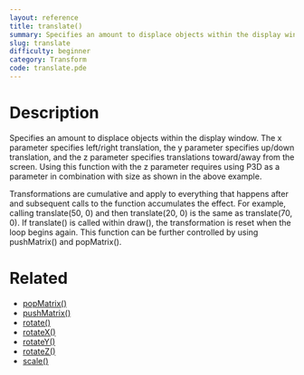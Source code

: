 ```yaml
---
layout: reference
title: translate()
summary: Specifies an amount to displace objects within the display window
slug: translate
difficulty: beginner
category: Transform
code: translate.pde
---
```


# Description

Specifies an amount to displace objects within the display window. The x parameter specifies left/right translation, the y parameter specifies up/down translation, and the z parameter specifies translations toward/away from the screen. Using this function with the z parameter requires using P3D as a parameter in combination with size as shown in the above example.

Transformations are cumulative and apply to everything that happens after and subsequent calls to the function accumulates the effect. For example, calling translate(50, 0) and then translate(20, 0) is the same as translate(70, 0). If translate() is called within draw(), the transformation is reset when the loop begins again. This function can be further controlled by using pushMatrix() and popMatrix().
# Related

- [popMatrix()](popmatrix.html)
- [pushMatrix()](pushmatrix.html)
- [rotate()](rotate.html)
- [rotateX()](rotatex.html)
- [rotateY()](rotatey.html)
- [rotateZ()](rotatez.html)
- [scale()](scale.html)
